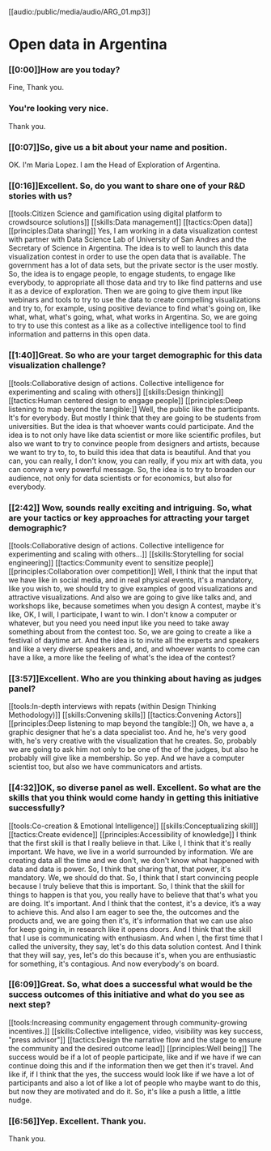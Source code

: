 [[audio:/public/media/audio/ARG_01.mp3]]

# Open data in Argentina

### [[0:00]]How are you today?

Fine, Thank you.

### You're looking very nice.

Thank you.

### [[0:07]]So, give us a bit about your name and position.

OK. I'm Maria Lopez. I am the Head of Exploration of Argentina.

### [[0:16]]Excellent. So, do you want to share one of your R&D stories with us?

[[tools:Citizen Science and gamification using digital platform to crowdsource solutions]]
[[skills:Data management]]
[[tactics:Open data]]
[[principles:Data sharing]]
Yes, I am working in a data visualization contest with partner with Data Science Lab of University of San Andres and the Secretary of Science in Argentina. The idea is to well to launch this data visualization contest in order to use the open data that is available. The government has a lot of data sets, but the private sector is the user mostly. So, the idea is to engage people, to engage students, to engage like everybody, to appropriate all those data and try to like find patterns and use it as a device of exploration. Then we are going to give them input like webinars and tools to try to use the data to create compelling visualizations and try to, for example, using positive deviance to find what's going on, like what, what, what's going, what, what works in Argentina. So, we are going to try to use this contest as a like as a collective intelligence tool to find information and patterns in this open data.

### [[1:40]]Great. So who are your target demographic for this data visualization challenge?

[[tools:Collaborative design of actions. Collective intelligence for experimenting and scaling with others]]
[[skills:Design thinking]]
[[tactics:Human centered design to engage people]]
[[principles:Deep listening to map beyond the tangible:]]
Well, the public like the participants. It's for everybody. But mostly I think that they are going to be students from universities. But the idea is that whoever wants could participate. And the idea is to not only have like data scientist or more like scientific profiles, but also we want to try to convince people from designers and artists, because we want to try to, to, to build this idea that data is beautiful. And that you can, you can really, I don't know, you can really, if you mix art with data, you can convey a very powerful message. So, the idea is to try to broaden our audience, not only for data scientists or for economics, but also for everybody.

### [[2:42]] Wow, sounds really exciting and intriguing. So, what are your tactics or key approaches for attracting your target demographic?

[[tools:Collaborative design of actions. Collective intelligence for experimenting and scaling with others…]]
[[skills:Storytelling for social engineering]]
[[tactics:Community event to sensitize people]]
[[principles:Collaboration over competition]]
Well, I think that the input that we have like in social media, and in real physical events, it's a mandatory, like you wish to, we should try to give examples of good visualizations and attractive visualizations. And also we are going to give like talks and, and workshops like, because sometimes when you design A contest, maybe it's like, OK, I will, I participate, I want to win. I don't know a computer or whatever, but you need you need input like you need to take away something about from the contest too. So, we are going to create a like a festival of daytime art. And the idea is to invite all the experts and speakers and like a very diverse speakers and, and, and whoever wants to come can have a like, a more like the feeling of what's the idea of the contest?

### [[3:57]]Excellent. Who are you thinking about having as judges panel?

[[tools:In-depth interviews with repats (within Design Thinking Methodology)]]
[[skills:Convening skills]]
[[tactics:Convening Actors]]
[[principles:Deep listening to map beyond the tangible:]]
Oh, we have a, a graphic designer that he's a data specialist too. And he, he's very good with, he's very creative with the visualization that he creates. So, probably we are going to ask him not only to be one of the of the judges, but also he probably will give like a membership. So yep. And we have a computer scientist too, but also we have communicators and artists.

### [[4:32]]OK, so diverse panel as well. Excellent. So what are the skills that you think would come handy in getting this initiative successfully?

[[tools:Co-creation &amp; Emotional Intelligence]]
[[skills:Conceptualizing skill]]
[[tactics:Create evidence]]
[[principles:Accessibility of knowledge]]
I think that the first skill is that I really believe in that. Like I, I think that it's really important. We have, we live in a world surrounded by information. We are creating data all the time and we don't, we don't know what happened with data and data is power. So, I think that sharing that, that power, it's mandatory. We, we should do that. So, I think that I start convincing people because I truly believe that this is important. So, I think that the skill for things to happen is that you, you really have to believe that that's what you are doing. It's important. And I think that the contest, it's a device, it’s a way to achieve this. And also I am eager to see the, the outcomes and the products and, we are going then it's, it's information that we can use also for keep going in, in research like it opens doors. And I think that the skill that I use is communicating with enthusiasm. And when I, the first time that I called the university, they say, let's do this data solution contest. And I think that they will say, yes, let's do this because it's, when you are enthusiastic for something, it's contagious. And now everybody's on board.

### [[6:09]]Great. So, what does a successful what would be the success outcomes of this initiative and what do you see as next step?

[[tools:Increasing community engagement through community-growing incentives.]]
[[skills:Collective intelligence, video, visibility was key success, "press advisor"]]
[[tactics:Design the narrative flow and the stage to ensure the community and the desired outcome lead]]
[[principles:Well being]]
The success would be if a lot of people participate, like and if we have if we can continue doing this and if the information then we get then it's travel. And like if, if I think that the yes, the success would look like if we have a lot of participants and also a lot of like a lot of people who maybe want to do this, but now they are motivated and do it. So, it's like a push a little, a little nudge.

### [[6:56]]Yep. Excellent. Thank you.

Thank you.
